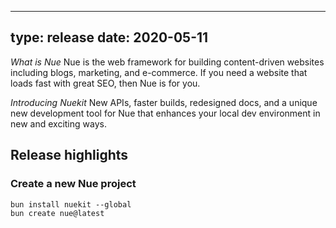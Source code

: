
---
type: release
date: 2020-05-11
---

*What is Nue* Nue is the web framework for building content-driven websites including blogs, marketing, and e-commerce. If you need a website that loads fast with great SEO, then Nue is for you.

*Introducing Nuekit* New APIs, faster builds, redesigned docs, and a unique new development tool for Nue that enhances your local dev environment in new and exciting ways.


## Release highlights



### Create a new Nue project


```
bun install nuekit --global
bun create nue@latest
```

